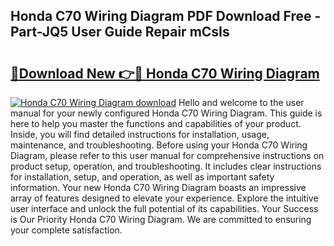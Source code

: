 ## Honda C70 Wiring Diagram PDF Download Free - Part-JQ5 User Guide Repair mCsIs

# <h2><a href="http://dfskbq.blite.top/?on=Honda+C70+Wiring+Diagram">🔗Download New 👉🔴 Honda C70 Wiring Diagram</a></h2>

[![Honda C70 Wiring Diagram download](https://i.imgur.com/lujVjoI.png)](http://dfskbq.blite.top/?on=Honda+C70+Wiring+Diagram)
Hello and welcome to the user manual for your newly configured Honda C70 Wiring Diagram. This guide is here to help you master the functions and capabilities of your product. Inside, you will find detailed instructions for installation, usage, maintenance, and troubleshooting. Before using your Honda C70 Wiring Diagram, please refer to this user manual for comprehensive instructions on product setup, operation, and troubleshooting. It includes clear instructions for installation, setup, and operation, as well as important safety information. Your new Honda C70 Wiring Diagram boasts an impressive array of features designed to elevate your experience. Explore the intuitive user interface and unlock the full potential of its capabilities. Your Success is Our Priority Honda C70 Wiring Diagram. We are committed to ensuring your complete satisfaction.
